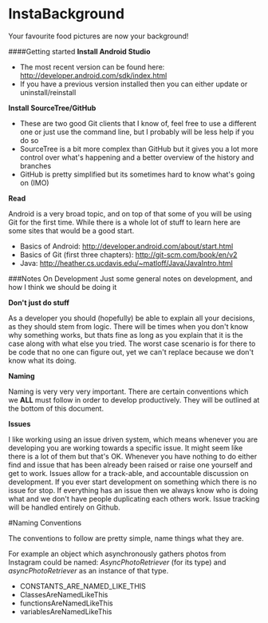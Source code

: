 InstaBackground
===============
Your favourite food pictures are now your background!

####Getting started
**Install Android Studio**
- The most recent version can be found here: http://developer.android.com/sdk/index.html
- If you have a previous version installed then you can either update or uninstall/reinstall

**Install SourceTree/GitHub**
- These are two good Git clients that I know of, feel free to use a different one or just use the command line, but I probably will be less help if you do so
- SourceTree is a bit more complex than GitHub but it gives you a lot more control over what's happening and a better overview of the history and branches
- GitHub is pretty simplified but its sometimes hard to know what's going on (IMO)

**Read**

Android is a very broad topic, and on top of that some of you will be using Git for the first time. While there is a whole lot of stuff to learn here are some sites that would be a good start.
- Basics of Android: http://developer.android.com/about/start.html
- Basics of Git (first three chapters): http://git-scm.com/book/en/v2
- Java: http://heather.cs.ucdavis.edu/~matloff/Java/JavaIntro.html

###Notes On Development
Just some general notes on development, and how I think we should be doing it

**Don't just do stuff**

As a developer you should (hopefully) be able to explain all your decisions, as they should stem from logic. There will be times when you don't know why something works, but thats fine as long as you explain that it is the case along with what else you tried. The worst case scenario is for there to be code that no one can figure out, yet we can't replace because we don't know what its doing.

**Naming**

Naming is very very very important. There are certain conventions which we **ALL** must follow in order to develop productively. They will be outlined at the bottom of this document.

**Issues**

I like working using an issue driven system, which means whenever you are developing you are working towards a specific issue. It might seem like there is a lot of them but that's OK. Whenever you have nothing to do either find and issue that has been already been raised or raise one yourself and get to work. Issues allow for a track-able, and accountable discussion on development. If you ever start development on something which there is no issue for stop. If everything has an issue then we always know who is doing what and we don't have people duplicating each others work. Issue tracking will be handled entirely on Github.

#Naming Conventions

The conventions to follow are pretty simple, name things what they are.

For example an object which asynchronously gathers photos from Instagram could be named: *AsyncPhotoRetriever* (for its type) and *asyncPhotoRetriever* as an instance of that type.

- CONSTANTS_ARE_NAMED_LIKE_THIS
- ClassesAreNamedLikeThis
- functionsAreNamedLikeThis
- variablesAreNamedLikeThis
